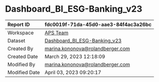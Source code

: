 



# Dashboard_BI_ESG-Banking_v23

|Report ID|fdc0019f-71da-45d0-aae3-84f4ac3a26bc|
| :--- | :--- |
|Workspace|[APS Team](../Workspaces/APS-Team.md)|
|Dataset|[Dashboard_BI_ESG-Banking_v23](../Datasets/Dashboard_BI_ESG-Banking_v23.md)|
|Created By|marina.kononova@rolandberger.com|
|Created Date|March 29, 2023 12:18:09|
|Modified By|marina.kononova@rolandberger.com|
|Modified Date|April 03, 2023 09:20:17|
